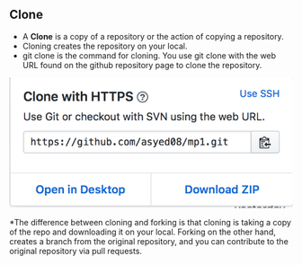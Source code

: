 ## Clone

* A **Clone** is a copy of a repository or the action of copying a repository.
* Cloning creates the repository on your local.
* git clone is the command for cloning. You use git clone with the web URL found on the github repository page to clone the repository.

![clone](/images/clone.png)

*The difference between cloning and forking is that cloning is taking a copy of the repo and downloading it on your local. Forking on the other hand, creates a branch from the original repository, and you can contribute to the original repository via pull requests.
